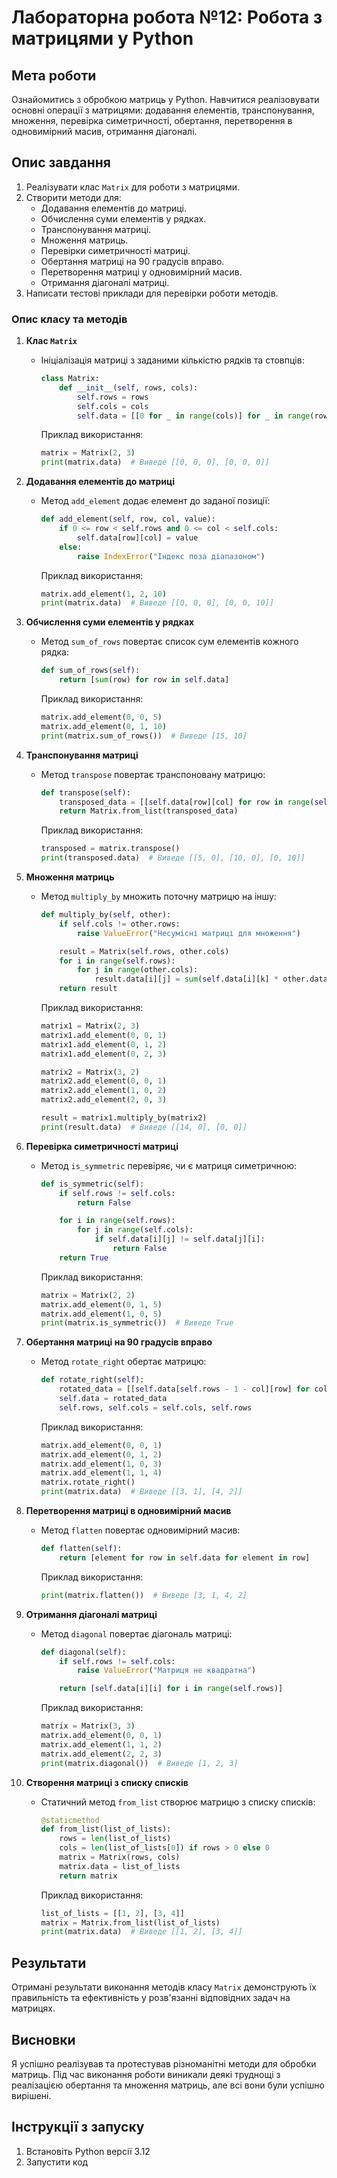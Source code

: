 # Лабораторна робота №12: Робота з матрицями у Python

## Мета роботи
Ознайомитись з обробкою матриць у Python. Навчитися реалізовувати основні операції з матрицями: додавання елементів, транспонування, множення, перевірка симетричності, обертання, перетворення в одновимірний масив, отримання діагоналі.

## Опис завдання
1. Реалізувати клас `Matrix` для роботи з матрицями.
2. Створити методи для:
   - Додавання елементів до матриці.
   - Обчислення суми елементів у рядках.
   - Транспонування матриці.
   - Множення матриць.
   - Перевірки симетричності матриці.
   - Обертання матриці на 90 градусів вправо.
   - Перетворення матриці у одновимірний масив.
   - Отримання діагоналі матриці.
3. Написати тестові приклади для перевірки роботи методів.


### Опис класу та методів
1. **Клас `Matrix`**
   - Ініціалізація матриці з заданими кількістю рядків та стовпців:
     ```python
     class Matrix:
         def __init__(self, rows, cols):
             self.rows = rows
             self.cols = cols
             self.data = [[0 for _ in range(cols)] for _ in range(rows)]
     ```
     Приклад використання:
     ```python
     matrix = Matrix(2, 3)
     print(matrix.data)  # Виведе [[0, 0, 0], [0, 0, 0]]
     ```

2. **Додавання елементів до матриці**
   - Метод `add_element` додає елемент до заданої позиції:
     ```python
     def add_element(self, row, col, value):
         if 0 <= row < self.rows and 0 <= col < self.cols:
             self.data[row][col] = value
         else:
             raise IndexError("Індекс поза діапазоном")
     ```
     Приклад використання:
     ```python
     matrix.add_element(1, 2, 10)
     print(matrix.data)  # Виведе [[0, 0, 0], [0, 0, 10]]
     ```

3. **Обчислення суми елементів у рядках**
   - Метод `sum_of_rows` повертає список сум елементів кожного рядка:
     ```python
     def sum_of_rows(self):
         return [sum(row) for row in self.data]
     ```
     Приклад використання:
     ```python
     matrix.add_element(0, 0, 5)
     matrix.add_element(0, 1, 10)
     print(matrix.sum_of_rows())  # Виведе [15, 10]
     ```

4. **Транспонування матриці**
   - Метод `transpose` повертає транспоновану матрицю:
     ```python
     def transpose(self):
         transposed_data = [[self.data[row][col] for row in range(self.rows)] for col in range(self.cols)]
         return Matrix.from_list(transposed_data)
     ```
     Приклад використання:
     ```python
     transposed = matrix.transpose()
     print(transposed.data)  # Виведе [[5, 0], [10, 0], [0, 10]]
     ```

5. **Множення матриць**
   - Метод `multiply_by` множить поточну матрицю на іншу:
     ```python
     def multiply_by(self, other):
         if self.cols != other.rows:
             raise ValueError("Несумісні матриці для множення")

         result = Matrix(self.rows, other.cols)
         for i in range(self.rows):
             for j in range(other.cols):
                 result.data[i][j] = sum(self.data[i][k] * other.data[k][j] for k in range(self.cols))
         return result
     ```
     Приклад використання:
     ```python
     matrix1 = Matrix(2, 3)
     matrix1.add_element(0, 0, 1)
     matrix1.add_element(0, 1, 2)
     matrix1.add_element(0, 2, 3)

     matrix2 = Matrix(3, 2)
     matrix2.add_element(0, 0, 1)
     matrix2.add_element(1, 0, 2)
     matrix2.add_element(2, 0, 3)

     result = matrix1.multiply_by(matrix2)
     print(result.data)  # Виведе [[14, 0], [0, 0]]
     ```

6. **Перевірка симетричності матриці**
   - Метод `is_symmetric` перевіряє, чи є матриця симетричною:
     ```python
     def is_symmetric(self):
         if self.rows != self.cols:
             return False

         for i in range(self.rows):
             for j in range(self.cols):
                 if self.data[i][j] != self.data[j][i]:
                     return False
         return True
     ```
     Приклад використання:
     ```python
     matrix = Matrix(2, 2)
     matrix.add_element(0, 1, 5)
     matrix.add_element(1, 0, 5)
     print(matrix.is_symmetric())  # Виведе True
     ```

7. **Обертання матриці на 90 градусів вправо**
   - Метод `rotate_right` обертає матрицю:
     ```python
     def rotate_right(self):
         rotated_data = [[self.data[self.rows - 1 - col][row] for col in range(self.rows)] for row in range(self.cols)]
         self.data = rotated_data
         self.rows, self.cols = self.cols, self.rows
     ```
     Приклад використання:
     ```python
     matrix.add_element(0, 0, 1)
     matrix.add_element(0, 1, 2)
     matrix.add_element(1, 0, 3)
     matrix.add_element(1, 1, 4)
     matrix.rotate_right()
     print(matrix.data)  # Виведе [[3, 1], [4, 2]]
     ```

8. **Перетворення матриці в одновимірний масив**
   - Метод `flatten` повертає одновимірний масив:
     ```python
     def flatten(self):
         return [element for row in self.data for element in row]
     ```
     Приклад використання:
     ```python
     print(matrix.flatten())  # Виведе [3, 1, 4, 2]
     ```

9. **Отримання діагоналі матриці**
   - Метод `diagonal` повертає діагональ матриці:
     ```python
     def diagonal(self):
         if self.rows != self.cols:
             raise ValueError("Матриця не квадратна")

         return [self.data[i][i] for i in range(self.rows)]
     ```
     Приклад використання:
     ```python
     matrix = Matrix(3, 3)
     matrix.add_element(0, 0, 1)
     matrix.add_element(1, 1, 2)
     matrix.add_element(2, 2, 3)
     print(matrix.diagonal())  # Виведе [1, 2, 3]
     ```

10. **Створення матриці з списку списків**
    - Статичний метод `from_list` створює матрицю з списку списків:
      ```python
      @staticmethod
      def from_list(list_of_lists):
          rows = len(list_of_lists)
          cols = len(list_of_lists[0]) if rows > 0 else 0
          matrix = Matrix(rows, cols)
          matrix.data = list_of_lists
          return matrix
      ```
      Приклад використання:
      ```python
      list_of_lists = [[1, 2], [3, 4]]
      matrix = Matrix.from_list(list_of_lists)
      print(matrix.data)  # Виведе [[1, 2], [3, 4]]
      ```

## Результати
Отримані результати виконання методів класу `Matrix` демонструють їх правильність та ефективність у розв'язанні відповідних задач на матрицях.

## Висновки
Я успішно реалізував та протестував різноманітні методи для обробки матриць. Під час виконання роботи виникали деякі труднощі з реалізацією обертання та множення матриць, але всі вони були успішно вирішені.

## Інструкції з запуску
1. Встановіть Python версії 3.12
2. Запустити код

